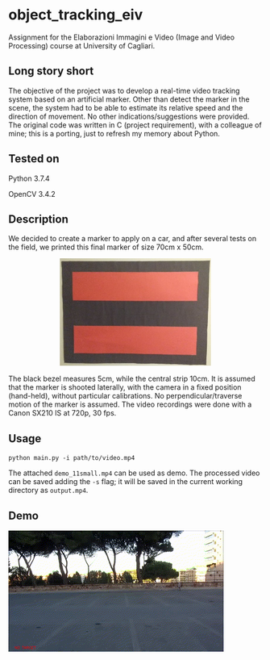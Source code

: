 ﻿# object_tracking_eiv
Assignment for the Elaborazioni Immagini e Video (Image and Video Processing) course at University of Cagliari.

## Long story short
The objective of the project was to develop a real-time video tracking system based on an artificial marker. Other than detect the marker in the scene, the system had to be able to estimate its relative speed and the direction of movement. No other indications/suggestions were provided. The original code was written in C (project requirement), with a colleague of mine; this is a porting, just to refresh my memory about Python.

## Tested on
Python 3.7.4

OpenCV 3.4.2

## Description
We decided to create a marker to apply on a car, and after several tests on the field, we printed this final marker of size 70cm x 50cm.
<p align='center'>
  <img src='figs/mark.jpg' width='300'/>
</p>
The black bezel measures 5cm, while the central strip 10cm.
It is assumed that the marker is shooted laterally, with the camera in a fixed position (hand-held), without particular calibrations. No perpendicular/traverse motion of the marker is assumed. The video recordings were done with a Canon SX210 IS at 720p, 30 fps.

## Usage

	python main.py -i path/to/video.mp4

The attached `demo_11small.mp4` can be used as demo.
The processed video can be saved adding the `-s` flag; it will be saved in the current working directory as `output.mp4`.

##  Demo
[![Demo object_tracking](figs/output_cut.gif)](https://drive.google.com/open?id=1IkV1jBuu2ewH4MM4-9toEi2S1aT9H3Yr)
